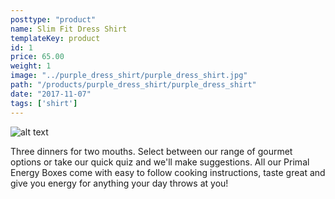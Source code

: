 ```yaml
---
posttype: "product"
name: Slim Fit Dress Shirt
templateKey: product
id: 1
price: 65.00
weight: 1
image: "../purple_dress_shirt/purple_dress_shirt.jpg"
path: "/products/purple_dress_shirt/purple_dress_shirt"
date: "2017-11-07"
tags: ['shirt']
---
```


![alt text](/products/purple_dress_shirt/purple_dress_shirt.jpg)

Three dinners for two mouths. Select between our range of gourmet options or take our quick quiz and we'll make suggestions. All our Primal Energy Boxes come with easy to follow cooking instructions, taste great and give you energy for anything your day throws at you!
